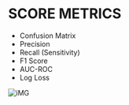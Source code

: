 # SCORE METRICS
- Confusion Matrix
- Precision
- Recall (Sensitivity)
- F1 Score
- AUC-ROC
- Log Loss


![iMG]()

